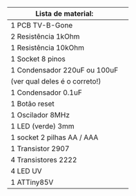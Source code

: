 |  Lista de material:                        |                               |
| -------------------------------------------|-------------------------------|
|  1 PCB TV-B-Gone                           |                               |
|  2 Resistência 1kOhm                       |                               |
|  1 Resistência 10kOhm                      |                               |
|  1 Socket 8 pinos                          |                               |
|  1 Condensador 220uF ou 100uF              |                               | 
|  (ver qual deles é o correto!)             |                               |
|  1 Condensador 0.1uF                       |                               |
|  1 Botão reset                             |                               |
|  1 Oscilador 8MHz                          |                               |
|  1 LED (verde) 3mm                         |                               |
|  1 socket 2 pilhas AA / AAA                |                               |
|  1 Transistor 2907                         |                               |
|  4 Transistores 2222                       |                               |
|  4 LED UV                                  |                               |
|  1 ATTiny85V                               |                               |
